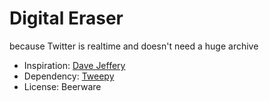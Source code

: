 Digital Eraser
==============

because Twitter is realtime and doesn't need a huge archive

* Inspiration: [Dave Jeffery](https://gist.github.com/113241)
* Dependency: [Tweepy](http://packages.python.org/tweepy/html/)
* License: Beerware
